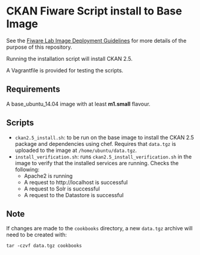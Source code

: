 # CKAN Fiware Script install to Base Image

See the [Fiware Lab Image Deployment Guidelines](http://forge.fiware.org/plugins/mediawiki/wiki/testbed/index.php/FIWARE_LAB_Image_Deployement_Guideline) for more details of the purpose of this repository.

Running the installation script will install CKAN 2.5.

A Vagrantfile is provided for testing the scripts.


## Requirements

A base_ubuntu_14.04 image with at least **m1.small** flavour.


## Scripts

- `ckan2.5_install.sh`: to be run on the base image to install the CKAN 2.5 package and dependencies using chef. Requires that `data.tgz` is uploaded to the image at `/home/ubuntu/data.tgz`.
- `install_verification.sh`: runs `ckan2.5_install_verification.sh` in the image to verify that the installed services are running. Checks the following:
    + Apache2 is running
    + A request to http://localhost is successful
    + A request to Solr is successful
    + A request to the Datastore is successful


## Note

If changes are made to the `cookbooks` directory, a new `data.tgz` archive will need to be created with:

`tar -czvf data.tgz cookbooks`

